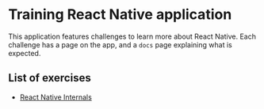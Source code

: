 # Training React Native application

This application features challenges to learn more about React Native.
Each challenge has a page on the app, and a `docs` page explaining what is expected.

## List of exercises

- [React Native Internals](./docs/RNInternals.md)

